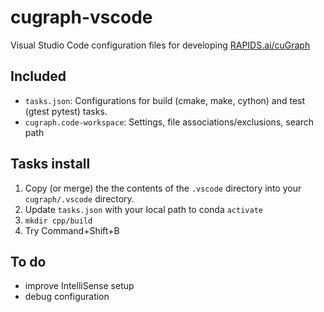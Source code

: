# cugraph-vscode
Visual Studio Code configuration files for developing [RAPIDS.ai/cuGraph](https://github.com/rapidsai/cugraph)


  
## Included
 - `tasks.json`: Configurations for build (cmake, make, cython) and test (gtest pytest) tasks.
 - `cugraph.code-workspace`: Settings, file associations/exclusions, search path

## Tasks install
  1. Copy (or merge) the the contents of the `.vscode` directory into your `cugraph/.vscode` directory.
  2. Update `tasks.json` with your local path to conda `activate`
  3. `mkdir cpp/build`
  4. Try Command+Shift+B
  
## To do
  - improve IntelliSense setup
  - debug configuration

